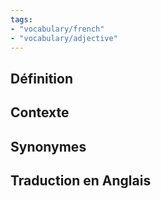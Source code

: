 ```yaml
---
tags:
- "vocabulary/french"
- "vocabulary/adjective"
---
```


## Définition

## Contexte

## Synonymes

## Traduction en Anglais
